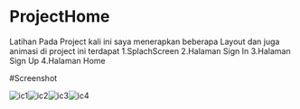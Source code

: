 # ProjectHome
Latihan
Pada Project kali ini saya menerapkan beberapa Layout dan juga animasi
di project ini terdapat
1.SplachScreen
2.Halaman Sign In
3.Halaman Sign Up
4.Halaman Home


#Screenshot



![ic1](https://user-images.githubusercontent.com/63640844/79879190-91e4e480-8418-11ea-9f36-6d1449e6d908.jpg)![ic2](https://user-images.githubusercontent.com/63640844/79879193-93161180-8418-11ea-80f6-ead74d08708a.jpg)![ic3](https://user-images.githubusercontent.com/63640844/79879197-93aea800-8418-11ea-9246-01a26f4e0eb2.jpg)![ic4](https://user-images.githubusercontent.com/63640844/79879202-93aea800-8418-11ea-8e03-9afff0489ac0.jpg)

